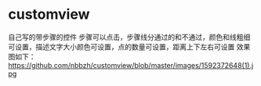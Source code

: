 # customview
自己写的带步骤的控件
步骤可以点击，步骤线分通过的和不通过，颜色和线粗细可设置，描述文字大小颜色可设置，点的数量可设置，距离上下左右可设置
效果图如下：
https://github.com/nbbzh/customview/blob/master/images/1592372648(1).jpg
